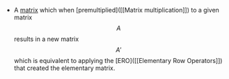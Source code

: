 - A [matrix]([[Matrices]]) which when [premultiplied]([[Matrix multiplication]]) to a given matrix $$A$$ results in a new matrix $$A'$$ which is equivalent to applying the [ERO]([[Elementary Row Operators]]) that created the elementary matrix.